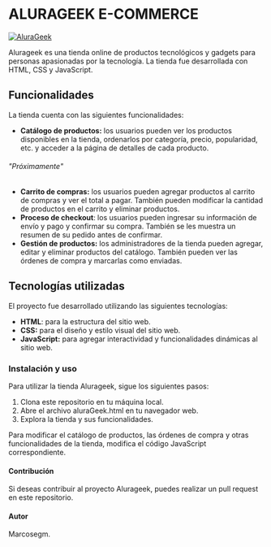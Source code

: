 # ALURAGEEK E-COMMERCE
[![AluraGeek](https://user-images.githubusercontent.com/91544872/153603780-b5e5b462-893b-471c-9b7f-7f57ad2aaff3.png "AluraGeek")](http://https://user-images.githubusercontent.com/91544872/153603780-b5e5b462-893b-471c-9b7f-7f57ad2aaff3.png "AluraGeek")

Alurageek es una tienda online de productos tecnológicos y gadgets para personas apasionadas por la tecnología. La tienda fue desarrollada con HTML, CSS y JavaScript.

## Funcionalidades
La tienda cuenta con las siguientes funcionalidades:

- **Catálogo de productos:** los usuarios pueden ver los productos disponibles en la tienda, ordenarlos por categoría, precio, popularidad, etc. y acceder a la página de detalles de cada producto.

######  "Próximamente" 
- **Carrito de compras:** los usuarios pueden agregar productos al carrito de compras y ver el total a pagar. También pueden modificar la cantidad de productos en el carrito y eliminar productos.
- **Proceso de checkout**: los usuarios pueden ingresar su información de envío y pago y confirmar su compra. También se les muestra un resumen de su pedido antes de confirmar.
- **Gestión de productos:** los administradores de la tienda pueden agregar, editar y eliminar productos del catálogo. También pueden ver las órdenes de compra y marcarlas como enviadas.

## Tecnologías utilizadas

El proyecto fue desarrollado utilizando las siguientes tecnologías:

- **HTML**: para la estructura del sitio web.
- **CSS:** para el diseño y estilo visual del sitio web.
- **JavaScript:** para agregar interactividad y funcionalidades dinámicas al sitio web.
### Instalación y uso
Para utilizar la tienda Alurageek, sigue los siguientes pasos:

1. Clona este repositorio en tu máquina local.
1. Abre el archivo aluraGeek.html en tu navegador web.
1. Explora la tienda y sus funcionalidades.

Para modificar el catálogo de productos, las órdenes de compra y otras funcionalidades de la tienda, modifica el código JavaScript correspondiente.

#### Contribución
Si deseas contribuir al proyecto Alurageek, puedes realizar un pull request en este repositorio.

#### Autor
Marcosegm.
